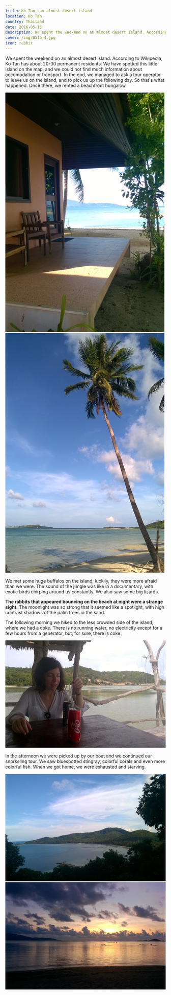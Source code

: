 ```yaml
---
title: Ko Tan, an almost desert island
location: Ko Tan
country: Thailand
date: 2016-05-15
description: We spent the weekend on an almost desert island. According to Wikipedia, Ko Tan has about 20-30 permanent residents.
cover: /img/0515-4.jpg
icon: rabbit
---
```


We spent the weekend on an almost desert island. According to Wikipedia, Ko Tan has about 20-30 permanent residents. We have spotted this little island on the map, and we could not find much information about accomodation or transport. In the end, we managed to ask a tour operator to leave us on the island, and to pick us up the following day. So that's what happened. Once there, we rented a beachfront bungalow.

![](../../img/0515-1.jpg)
![](../../img/0515-2.jpg)

We met some huge buffalos on the island; luckily, they were more afraid than we were. The sound of the jungle was like in a documentary, with exotic birds chirping around us constantly. We also saw some big lizards.

**The rabbits that appeared bouncing on the beach at night were a strange sight.** The moonlight was so strong that it seemed like a spotlight, with high contrast shadows of the palm trees in the sand.

The following morning we hiked to the less crowded side of the island, where we had a coke. There is no running water, no electricity except for a few hours from a generator, but, for sure, there is coke. 

![](../../img/0515-6.jpg)

In the afternoon we were picked up by our boat and we continued our snorkeling tour. We saw bluespotted stingray, colorful corals and even more colorful fish. When we got home, we were exhausted and starving.

![](../../img/0515-4.jpg)
![](../../img/0515-5.jpg)
